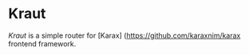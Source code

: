 # Kraut

*Kraut* is a simple router for [Karax] (https://github.com/karaxnim/karax frontend framework.
